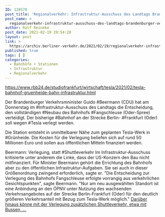 ```yaml
---
ID: 128578
post_title: 'Regionalverkehr: Infrastruktur-Ausschuss des Landtags Brandenburger Verkehrsminister verteidigt Bahnhofsverlegung wegen Tesla-Werk aus rbb24.de'
post_name: >
  regionalverkehr-infrastruktur-ausschuss-des-landtags-brandenburger-verkehrsminister-verteidigt-bahnhofsverlegung-wegen-tesla-werk-aus-rbb24-de
author: Ralf Reineke
post_date: 2021-02-19 20:54:20
layout: post
link: >
  https://archiv.berliner-verkehr.de/2021/02/19/regionalverkehr-infrastruktur-ausschuss-des-landtags-brandenburger-verkehrsminister-verteidigt-bahnhofsverlegung-wegen-tesla-werk-aus-rbb24-de/
published: true
tags: [ ]
categories:
  - Bahnhöfe + Stationen
  - Infrastruktur
  - Regionalverkehr
---
```

https://www.rbb24.de/studiofrankfurt/wirtschaft/tesla/2021/02/tesla-bahnhof-gruenheide-bahn-infrastruktur.html

Der Brandenburger Verkehrsmninister Guido #Beermann (CDU) hat am Donnerstag im #Infrastruktur-Ausschuss des Landtags die Entscheidung, den vollständigen #Neubau des Bahnhofs #Fangschleuse (Oder-Spree) verteidigt. Der bisherige #Bahnhof an der Strecke Berlin- #Frankfurt (Oder) soll wegen #Tesla verlegt werden.

Die Station entsteht in unmittelbarer Nähe zum geplanten Tesla-Werk in #Grünheide. Die Kosten für die Verlegung beliefen sich auf rund 50 Millionen Euro und sollen aus öffentlichen Mitteln finanziert werden.

Beermann: Verlegung, statt #Shuttleverkehr
Im Infrastruktur-Ausschuss kritisierte unter anderem die Linke, dass der US-Konzern den Bau nicht mitfinanziert. Für Minister Beermann gehört die Errichtung des Bahnhofs aber zu den öffentlichen Infrastruktur-Aufgaben. Sie sei auch in dieser Größenordnung zwingend erforderlich, sagte er. "Die Entscheidung zur Verlegung des Bahnhofs Fangschleuse erfolgte vorrangig aus verkehrlichen Gesichtspunkten", sagte Beermann. "Nur am neu ausgewählten Standort ist eine Anbindung an den ÖPNV unter Nutzung des wachsenden Verkehrsangebotes auf der Strecke Berlin-Frankfurt (Oder) für den deutlich größeren Verkehrsanteil mit Bezug zum Tesla-Werk möglich." <a href="https://www.rbb24.de/studiofrankfurt/wirtschaft/tesla/2021/02/tesla-bahnhof-gruenheide-bahn-infrastruktur.html">Darüber hinaus könne mit der Verlegung zusätzlichen Shuttleverkehr, etwa mit Bussen, ...</a>